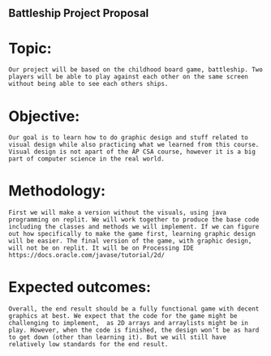 ## Battleship Project Proposal


# Topic: 
	Our project will be based on the childhood board game, battleship. Two players will be able to play against each other on the same screen without being able to see each others ships. 

# Objective:
	Our goal is to learn how to do graphic design and stuff related to visual design while also practicing what we learned from this course. Visual design is not apart of the AP CSA course, however it is a big part of computer science in the real world. 

# Methodology:
	First we will make a version without the visuals, using java programming on replit. We will work together to produce the base code including the classes and methods we will implement. If we can figure out how specifically to make the game first, learning graphic design will be easier. The final version of the game, with graphic design, will not be on replit. It will be on Processing IDE https://docs.oracle.com/javase/tutorial/2d/


# Expected outcomes:
	Overall, the end result should be a fully functional game with decent graphics at best. We expect that the code for the game might be challenging to implement,  as 2D arrays and arraylists might be in play. However, when the code is finished, the design won’t be as hard to get down (other than learning it). But we will still have relatively low standards for the end result.
